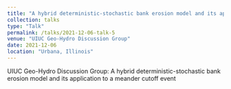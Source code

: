 ```yaml
---
title: "A hybrid deterministic-stochastic bank erosion model and its application to a meander cutoff event"
collection: talks
type: "Talk"
permalink: /talks/2021-12-06-talk-5
venue: "UIUC Geo-Hydro Discussion Group"
date: 2021-12-06
location: "Urbana, Illinois"
---
```


UIUC Geo-Hydro Discussion Group: A hybrid deterministic-stochastic bank erosion model and its application to a meander cutoff event
